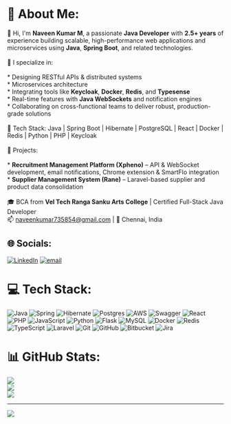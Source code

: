 # 💫 About Me:
👋 Hi, I'm **Naveen Kumar M**, a passionate **Java Developer** with **2.5+ years** of experience building scalable, high-performance web applications and microservices using **Java**, **Spring Boot**, and related technologies.<br><br>🚀 I specialize in:<br><br>* Designing RESTful APIs & distributed systems<br>* Microservices architecture<br>* Integrating tools like **Keycloak**, **Docker**, **Redis**, and **Typesense**<br>* Real-time features with **Java WebSockets** and notification engines<br>* Collaborating on cross-functional teams to deliver robust, production-grade solutions<br><br>🔧 Tech Stack: Java | Spring Boot | Hibernate | PostgreSQL | React | Docker | Redis | Python | PHP | Keycloak<br><br>📌 Projects:<br><br>* **Recruitment Management Platform (Xpheno)** – API & WebSocket development, email notifications, Chrome extension & SmartFlo integration<br>* **Supplier Management System (Rane)** – Laravel-based supplier and product data consolidation<br><br>🎓 BCA from **Vel Tech Ranga Sanku Arts College** | Certified Full-Stack Java Developer<br>📫 [naveenkumar735854@gmail.com](mailto:naveenkumar735854@gmail.com) | 📍 Chennai, India<br>


## 🌐 Socials:
[![LinkedIn](https://img.shields.io/badge/LinkedIn-%230077B5.svg?logo=linkedin&logoColor=white)](https://linkedin.com/in/https://www.linkedin.com/in/naveen-kumar-9986b42a4/) [![email](https://img.shields.io/badge/Email-D14836?logo=gmail&logoColor=white)](mailto:naveenkumar735854@gmail.com) 

# 💻 Tech Stack:
![Java](https://img.shields.io/badge/java-%23ED8B00.svg?style=for-the-badge&logo=openjdk&logoColor=white) ![Spring](https://img.shields.io/badge/spring-%236DB33F.svg?style=for-the-badge&logo=spring&logoColor=white) ![Hibernate](https://img.shields.io/badge/Hibernate-59666C?style=for-the-badge&logo=Hibernate&logoColor=white) ![Postgres](https://img.shields.io/badge/postgres-%23316192.svg?style=for-the-badge&logo=postgresql&logoColor=white) ![AWS](https://img.shields.io/badge/AWS-%23FF9900.svg?style=for-the-badge&logo=amazon-aws&logoColor=white) ![Swagger](https://img.shields.io/badge/-Swagger-%23Clojure?style=for-the-badge&logo=swagger&logoColor=white) ![React](https://img.shields.io/badge/react-%2320232a.svg?style=for-the-badge&logo=react&logoColor=%2361DAFB) ![PHP](https://img.shields.io/badge/php-%23777BB4.svg?style=for-the-badge&logo=php&logoColor=white) ![JavaScript](https://img.shields.io/badge/javascript-%23323330.svg?style=for-the-badge&logo=javascript&logoColor=%23F7DF1E) ![Python](https://img.shields.io/badge/python-3670A0?style=for-the-badge&logo=python&logoColor=ffdd54) ![Flask](https://img.shields.io/badge/flask-%23000.svg?style=for-the-badge&logo=flask&logoColor=white) ![MySQL](https://img.shields.io/badge/mysql-4479A1.svg?style=for-the-badge&logo=mysql&logoColor=white) ![Docker](https://img.shields.io/badge/docker-%230db7ed.svg?style=for-the-badge&logo=docker&logoColor=white) ![Redis](https://img.shields.io/badge/redis-%23DD0031.svg?style=for-the-badge&logo=redis&logoColor=white) ![TypeScript](https://img.shields.io/badge/typescript-%23007ACC.svg?style=for-the-badge&logo=typescript&logoColor=white) ![Laravel](https://img.shields.io/badge/laravel-%23FF2D20.svg?style=for-the-badge&logo=laravel&logoColor=white) ![Git](https://img.shields.io/badge/git-%23F05033.svg?style=for-the-badge&logo=git&logoColor=white) ![GitHub](https://img.shields.io/badge/github-%23121011.svg?style=for-the-badge&logo=github&logoColor=white) ![Bitbucket](https://img.shields.io/badge/bitbucket-%230047B3.svg?style=for-the-badge&logo=bitbucket&logoColor=white) ![Jira](https://img.shields.io/badge/jira-%230A0FFF.svg?style=for-the-badge&logo=jira&logoColor=white)
# 📊 GitHub Stats:
![](https://github-readme-stats.vercel.app/api?username=kiranaveen&theme=dark&hide_border=false&include_all_commits=true&count_private=true)<br/>
![](https://nirzak-streak-stats.vercel.app/?user=kiranaveen&theme=dark&hide_border=false)<br/>
![](https://github-readme-stats.vercel.app/api/top-langs/?username=kiranaveen&theme=dark&hide_border=false&include_all_commits=true&count_private=true&layout=compact)

---
[![](https://visitcount.itsvg.in/api?id=kiranaveen&icon=0&color=0)](https://visitcount.itsvg.in)

<!-- Proudly created with GPRM ( https://gprm.itsvg.in ) -->
